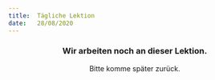 ```yaml
---
title:  Tägliche Lektion
date:   28/08/2020
---
```


### <center>Wir arbeiten noch an dieser Lektion.</center>
<center>Bitte komme später zurück.</center>